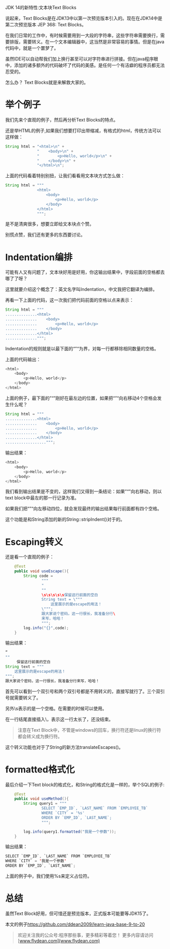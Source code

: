 JDK 14的新特性:文本块Text Blocks

说起来，Text Blocks是在JDK13中以第一次预览版本引入的。现在在JDK14中是第二次预览版本 JEP 368: Text Blocks。

在我们日常的工作中，有时候需要用到一大段的字符串，这些字符串需要换行，需要排版，需要转义。在一个文本编辑器中，这当然是非常容易的事情。但是在java代码中，就是一个噩梦了。

虽然IDE可以自动帮我们加上换行甚至可以对字符串进行拼接。但在java程序眼中，添加的诸多额外的代码破坏了代码的美感。是任何一个有洁癖的程序员都无法忍受的。

怎么办？ Text Blocks就是来解救大家的。

# 举个例子

我们先来个直观的例子，然后再分析Text Blocks的特点。

还是举HTML的例子,如果我们想要打印出带缩减，有格式的html，传统方法可以这样做：

~~~java
String html = "<html>\n" +
              "    <body>\n" +
              "        <p>Hello, world</p>\n" +
              "    </body>\n" +
              "</html>\n";
~~~

上面的代码看着特别别扭，让我们看看用文本块方式怎么做：

~~~java
String html = """
              <html>
                  <body>
                      <p>Hello, world</p>
                  </body>
              </html>
              """;
~~~

是不是清爽很多，想要立即给文本块点个赞。

别慌点赞，我们还有更多的东西要讨论。

#  Indentation编排

可能有人又有问题了，文本块好用是好用，你这输出结果中，字段前面的空格都去哪了了呀？

这里就要介绍这个概念了：英文名字叫Indentation，中文我把它翻译为编排。

再看一下上面的代码，这一次我们把代码前面的空格以点来表示：

~~~java
String html = """
..............<html>
..............    <body>
..............        <p>Hello, world</p>
..............    </body>
..............</html>
..............""";
~~~

Indentation的规则就是以最下面的“”“为界，对每一行都移除相同数量的空格。

上面的代码输出：

~~~java
<html>
    <body>
        <p>Hello, world</p>
    </body>
</html>
~~~

上面的例子，最下面的”“”刚好在最左边的位置，如果把“”“向右移动4个空格会发生什么呢？

~~~java
String html = """
..............<html>
..............    <body>
..............        <p>Hello, world</p>
..............    </body>
..............</html>
..................""";
~~~

输出结果：

~~~java
<html>
    <body>
        <p>Hello, world</p>
    </body>
</html>
~~~

我们看到输出结果是不变的，这样我们又得到一条结论：如果”“”向右移动，则以text block中最左的那一行记录为准。

如果我们把“”“向左移动四位，就会发现最终的输出结果每行前面都有四个空格。

这个功能是和String添加的新的String::stripIndent()对于的。

# Escaping转义

还是看一个直观的例子：

~~~java
    @Test
    public void useEscape(){
        String code =
                """
                "
                ""
                \s\s\s\s\s保留这行前面的空白
                String text = \"""
                    这里展示的是escape的用法！
                \""";
                跟大家说个密码，这一行很长，我准备分行\
                来写，哈哈！
                """;
        log.info("{}",code);
    }
~~~

输出结果：

~~~java
”
""
     保留这行前面的空白
String text = """
    这里展示的是escape的用法！
""";
跟大家说个密码，这一行很长，我准备分行来写，哈哈！
~~~

首先可以看到一个双引号和两个双引号都是不用转义的，直接写就行了。三个双引号就需要转义了。

另外\s表示的是一个空格。在需要的时候可以使用。

在一行结尾直接插入\，表示这一行太长了，还没结束。

> 注意在Text Block中，不管是windows的回车，换行符还是linux的换行符都会转义成为换行符。

这个转义功能也对于了String的新方法translateEscapes()。

# formatted格式化

最后介绍一下Text block的格式化，和String的格式化是一样的，举个SQL的例子:

~~~java
    @Test
    public void useMethod(){
        String query1 = """
                SELECT `EMP_ID`, `LAST_NAME` FROM `EMPLOYEE_TB`
                WHERE `CITY` = '%s'
                ORDER BY `EMP_ID`, `LAST_NAME`;
                """;

        log.info(query1.formatted("我是一个参数"));
    }
~~~

输出结果：

~~~java
SELECT `EMP_ID`, `LAST_NAME` FROM `EMPLOYEE_TB`
WHERE `CITY` = '我是一个参数'
ORDER BY `EMP_ID`, `LAST_NAME`;
~~~

上面的例子中，我们使用%s来定义占位符。

# 总结

虽然Text Block好用，但可惜还是预览版本，正式版本可能要等JDK15了。

本文的例子[https://github.com/ddean2009/learn-java-base-9-to-20
](https://github.com/ddean2009/learn-java-base-9-to-20)

> 欢迎关注我的公众号:程序那些事，更多精彩等着您！
> 更多内容请访问 [www.flydean.com](www.flydean.com)







